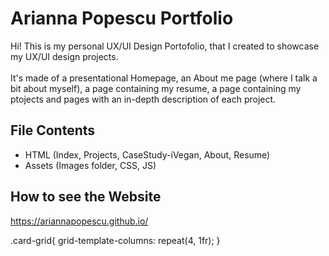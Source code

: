 # Arianna Popescu Portfolio

Hi! This is my personal UX/UI Design Portofolio, that I created to showcase my UX/UI design projects. <br/>
<br/>
It's made of a presentational Homepage, an About me page (where I talk a bit about myself), a page containing my resume, a page containing my ptojects and pages with an in-depth description of each project.

## File Contents
- HTML (Index, Projects, CaseStudy-iVegan, About, Resume)
- Assets (Images folder, CSS, JS)

## How to see the Website
https://ariannapopescu.github.io/

 .card-grid{
    grid-template-columns: repeat(4, 1fr); 
  }
